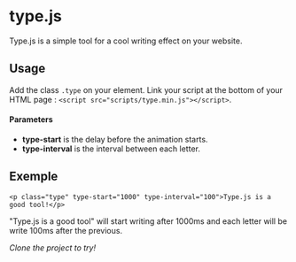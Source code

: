 # type.js

Type.js is a simple tool for a cool writing effect on your website.

## Usage

Add the class `.type` on your element.
Link your script at the bottom of your HTML page : `<script src="scripts/type.min.js"></script>`.

#### Parameters
* **type-start** is the delay before the animation starts.
* **type-interval** is the interval between each letter.

## Exemple

`<p class="type" type-start="1000" type-interval="100">Type.js is a good tool!</p>`

"Type.js is a good tool" will start writing after 1000ms and each letter will be write 100ms after the previous.


*Clone the project to try!*

